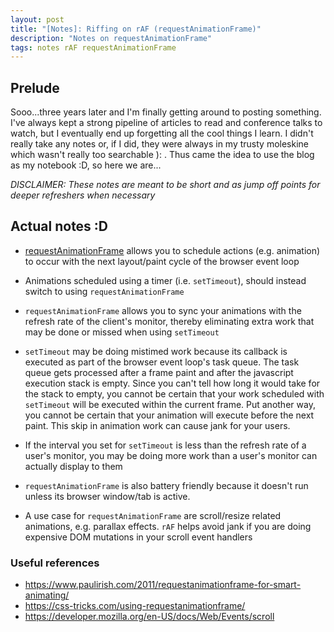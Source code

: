 ```yaml
---
layout: post
title: "[Notes]: Riffing on rAF (requestAnimationFrame)"
description: "Notes on requestAnimationFrame"
tags: notes rAF requestAnimationFrame
---
```


## Prelude

Sooo...three years later and I'm finally getting around to posting something. I've always kept a
strong pipeline of articles to read and conference talks to watch, but I eventually end up
forgetting all the cool things I learn. I didn't really take any notes or, if I did, they were
always in my trusty moleskine which wasn't really too searchable ): . Thus came the idea to use the
blog as my notebook :D, so here we are...

*DISCLAIMER: These notes are meant to be short and as jump off points for deeper refreshers when
necessary*

## Actual notes :D

- [requestAnimationFrame](https://developer.mozilla.org/en-US/docs/Web/API/window/requestAnimationFrame)
  allows you to schedule actions (e.g. animation) to occur with the next layout/paint cycle of the
  browser event loop

- Animations scheduled using a timer (i.e. `setTimeout`), should instead switch to using
  `requestAnimationFrame`

- `requestAnimationFrame` allows you to sync your animations with the refresh rate of the client's
  monitor, thereby eliminating extra work that may be done or missed when using `setTimeout`

- `setTimeout` may be doing mistimed work because its callback is executed as part of the
  browser event loop's task queue. The task queue gets processed after a frame paint and after the
  javascript execution stack is empty. Since you can't tell how long it would take for the stack to
  empty, you cannot be certain that your work scheduled with `setTimeout` will be executed within
  the current frame. Put another way, you cannot be certain that your animation will execute before
  the next paint. This skip in animation work can cause jank for your users.

- If the interval you set for `setTimeout` is less than the refresh rate of a user's monitor, you
  may be doing more work than a user's monitor can actually display to them

- `requestAnimationFrame` is also battery friendly because it doesn't run unless its browser
  window/tab is active.

- A use case for `requestAnimationFrame` are scroll/resize related animations, e.g. parallax
  effects. `rAF` helps avoid jank if you are doing expensive DOM mutations in your scroll event
  handlers

### Useful references

- https://www.paulirish.com/2011/requestanimationframe-for-smart-animating/
- https://css-tricks.com/using-requestanimationframe/
- https://developer.mozilla.org/en-US/docs/Web/Events/scroll